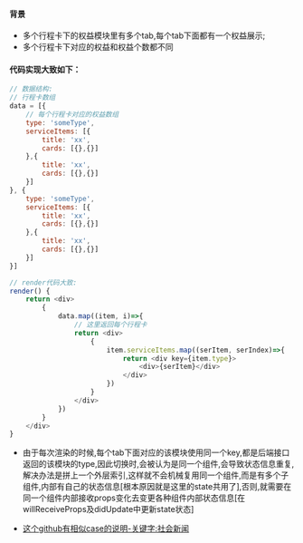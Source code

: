 #### 背景
- 多个行程卡下的权益模块里有多个tab,每个tab下面都有一个权益展示;
- 多个行程卡下对应的权益和权益个数都不同

#### 代码实现大致如下：
```js
// 数据结构:
// 行程卡数组
data = [{
    // 每个行程卡对应的权益数组
    type: 'someType',
    serviceItems: [{
        title: 'xx',
        cards: [{},{}]
    },{
        title: 'xx',
        cards: [{},{}]
    }]
}, {
    type: 'someType',
    serviceItems: [{
        title: 'xx',
        cards: [{},{}]
    },{
        title: 'xx',
        cards: [{},{}]
    }]
}]

// render代码大致:
render() {
    return <div>
        {
            data.map((item, i)=>{
                // 这里返回每个行程卡
                return <div>
                    {
                        item.serviceItems.map((serItem, serIndex)=>{
                            return <div key={item.type}>
                                <div>{serItem}</div>
                            </div>
                        })
                    }
                </div>
            })
        }
    </div>
}

```

- 由于每次渲染的时候,每个tab下面对应的该模块使用同一个key,都是后端接口返回的该模块的type,因此切换时,会被认为是同一个组件,会导致状态信息重复,解决办法是拼上一个外层索引,这样就不会机械复用同一个组件,而是有多个子组件,内部有自己的状态信息[根本原因就是这里的state共用了],否则,就需要在同一个组件内部接收props变化去变更各种组件内部状态信息[在willReceiveProps及didUpdate中更新state状态]

- [这个github有相似case的说明-关键字:社会新闻](https://github.com/Advanced-Frontend/Daily-Interview-Question/issues/1)